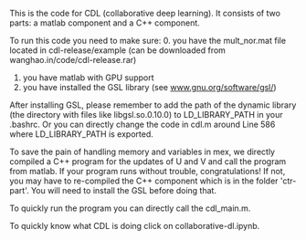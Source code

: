 This is the code for CDL (collaborative deep learning). It consists of two
parts: a matlab component and a C++ component.

To run this code you need to make sure:
0. you have the mult_nor.mat file located in cdl-release/example (can be downloaded from wanghao.in/code/cdl-release.rar)
1. you have matlab with GPU support
2. you have installed the GSL library (see www.gnu.org/software/gsl/)

After installing GSL, please remember to add the path of the dynamic library
(the directory with files like libgsl.so.0.10.0) to LD_LIBRARY_PATH in your
.bashrc. Or you can directly change the code in cdl.m around Line 586 where
LD_LIBRARY_PATH is exported.

To save the pain of handling memory and variables in mex, we directly
compiled a C++ program for the updates of U and V and call the program
from matlab. If your program runs without trouble, congratulations! If not,
you may have to re-compiled the C++ component which is in the folder
'ctr-part'. You will need to install the GSL before doing that. 

To quickly run the program you can directly call the cdl_main.m.

To quickly know what CDL is doing click on collaborative-dl.ipynb.
